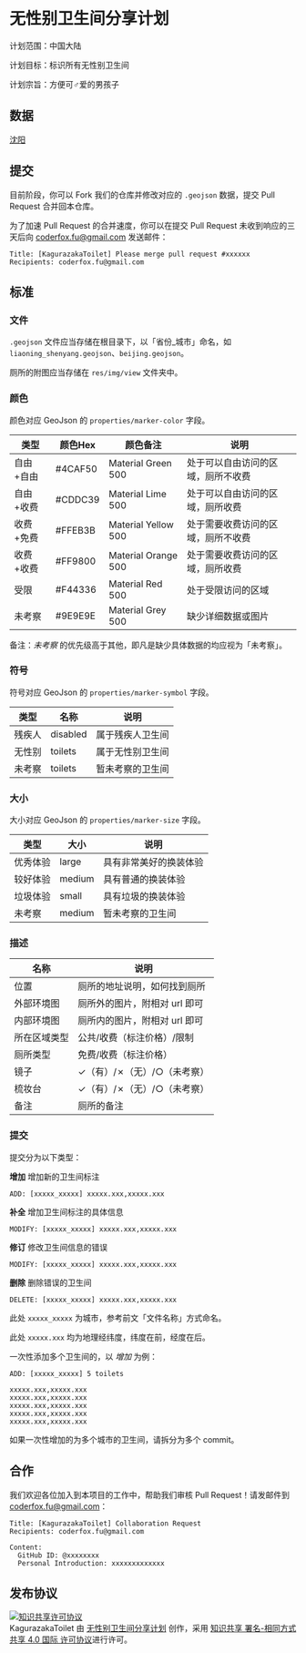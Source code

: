无性别卫生间分享计划
=====

计划范围：中国大陆

计划目标：标识所有无性别卫生间

计划宗旨：方便可♂爱的男孩子

数据
-----

[沈阳](liaoning_shenyang.geojson)

提交
-----

目前阶段，你可以 Fork 我们的仓库并修改对应的 `.geojson` 数据，提交 Pull Request 合并回本仓库。

为了加速 Pull Request 的合并速度，你可以在提交 Pull Request 未收到响应的三天后向 <coderfox.fu@gmail.com> 发送邮件：

```
Title: [KagurazakaToilet] Please merge pull request #xxxxxx
Recipients: coderfox.fu@gmail.com
```

标准
-----

### 文件

`.geojson` 文件应当存储在根目录下，以「省份_城市」命名，如 `liaoning_shenyang.geojson`、`beijing.geojson`。

厕所的附图应当存储在 `res/img/view` 文件夹中。

### 颜色

颜色对应 GeoJson 的 `properties/marker-color` 字段。

|类型     |颜色Hex |颜色备注             |说明                              |
|---------|--------|---------------------|----------------------------------|
|自由+自由|#4CAF50 |Material Green 500   |处于可以自由访问的区域，厕所不收费|
|自由+收费|#CDDC39 |Material Lime 500    |处于可以自由访问的区域，厕所收费  |
|收费+免费|#FFEB3B |Material Yellow 500  |处于需要收费访问的区域，厕所不收费|
|收费+收费|#FF9800 |Material Orange 500  |处于需要收费访问的区域，厕所收费  |
|受限     |#F44336 |Material Red 500     |处于受限访问的区域                |
|未考察   |#9E9E9E |Material Grey 500    |缺少详细数据或图片                |

备注：*未考察* 的优先级高于其他，即凡是缺少具体数据的均应视为「未考察」。

### 符号

符号对应 GeoJson 的 `properties/marker-symbol` 字段。

|类型  |名称    |说明            |
|------|--------|----------------|
|残疾人|disabled|属于残疾人卫生间|
|无性别|toilets |属于无性别卫生间|
|未考察|toilets |暂未考察的卫生间|


### 大小

大小对应 GeoJson 的 `properties/marker-size` 字段。

|类型    |大小  |说明                  |
|--------|------|----------------------|
|优秀体验|large |具有非常美好的换装体验|
|较好体验|medium|具有普通的换装体验    |
|垃圾体验|small |具有垃圾的换装体验    |
|未考察  |medium|暂未考察的卫生间      |

### 描述

|名称        |说明                         |
|------------|-----------------------------|
|位置        |厕所的地址说明，如何找到厕所 |
|外部环境图  |厕所外的图片，附相对 url 即可|
|内部环境图  |厕所内的图片，附相对 url 即可|
|所在区域类型|公共/收费（标注价格）/限制   |
|厕所类型    |免费/收费（标注价格）        |
|镜子        |✓（有）/✗（无）/○（未考察）|
|梳妆台      |✓（有）/✗（无）/○（未考察）|
|备注        |厕所的备注                   |

### 提交

提交分为以下类型：

**增加** 增加新的卫生间标注

```
ADD: [xxxxx_xxxxx] xxxxx.xxx,xxxxx.xxx
```

**补全** 增加卫生间标注的具体信息

```
MODIFY: [xxxxx_xxxxx] xxxxx.xxx,xxxxx.xxx
```

**修订** 修改卫生间信息的错误

```
MODIFY: [xxxxx_xxxxx] xxxxx.xxx,xxxxx.xxx
```

**删除** 删除错误的卫生间

```
DELETE: [xxxxx_xxxxx] xxxxx.xxx,xxxxx.xxx
```

此处 `xxxxx_xxxxx` 为城市，参考前文「文件名称」方式命名。

此处 `xxxxx.xxx` 均为地理经纬度，纬度在前，经度在后。

一次性添加多个卫生间的，以 *增加* 为例：

```
ADD: [xxxxx_xxxxx] 5 toilets

xxxxx.xxx,xxxxx.xxx
xxxxx.xxx,xxxxx.xxx
xxxxx.xxx,xxxxx.xxx
xxxxx.xxx,xxxxx.xxx
xxxxx.xxx,xxxxx.xxx
```

如果一次性增加的为多个城市的卫生间，请拆分为多个 commit。

合作
-----

我们欢迎各位加入到本项目的工作中，帮助我们审核 Pull Request！请发邮件到 <coderfox.fu@gmail.com>：

```
Title: [KagurazakaToilet] Collaboration Request
Recipients: coderfox.fu@gmail.com

Content:
  GitHub ID: @xxxxxxxx
  Personal Introduction: xxxxxxxxxxxxx
```

发布协议
-----

<a rel="license" href="http://creativecommons.org/licenses/by-sa/4.0/"><img alt="知识共享许可协议" style="border-width:0" src="https://i.creativecommons.org/l/by-sa/4.0/88x31.png" /></a><br /><span xmlns:dct="http://purl.org/dc/terms/" href="http://purl.org/dc/dcmitype/Dataset" property="dct:title" rel="dct:type">KagurazakaToilet</span> 由 <a xmlns:cc="http://creativecommons.org/ns#" href="https://github.com/coderfox/KagurazakaToilet" property="cc:attributionName" rel="cc:attributionURL">无性别卫生间分享计划</a> 创作，采用 <a rel="license" href="http://creativecommons.org/licenses/by-sa/4.0/">知识共享 署名-相同方式共享 4.0 国际 许可协议</a>进行许可。
